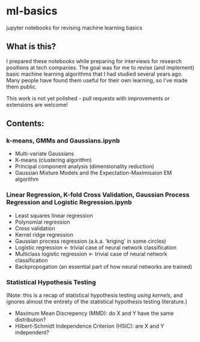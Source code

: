# ml-basics
jupyter notebooks for revising machine learning basics

## What is this?
I prepared these notebooks while preparing for interviews for research positions at tech companies. The goal was for me to revise (and implement) basic machine learning algorithms that I had studied several years ago. Many people have found them useful for their own learning, so I've made them public. 

This work is not yet polished - pull requests with improvements or extensions are welcome!

## Contents:

### k-means, GMMs and Gaussians.ipynb

* Multi-variate Gaussians
* K-means (clustering algorithm)
* Principal component analysis (dimensionality reduction)
* Gaussian Mixture Models and the Expectation-Maximisaion EM algorithm

### Linear Regression, K-fold Cross Validation, Gaussian Process Regression and Logistic Regression.ipynb

* Least squares linear regression
* Polynomial regression
* Cross validation
* Kernel ridge regression
* Gaussian process regression (a.k.a. 'kriging' in some circles)
* Logistic regression <- trivial case of neural network classification
* Multiclass logistic regression <- trivial case of neural network classification
* Backpropogation (an essential part of how neural networks are trained)

### Statistical Hypothesis Testing

(Note: this is a recap of statistical hypothesis testing *using kernels*, and ignores almost the entirety of the statistical hypothesis testing literature.)

* Maximum Mean Discrepency (MMD): do X and Y have the same distribution?
* Hilbert-Schmidt Independence Criterion (HSIC): are X and Y independent?
